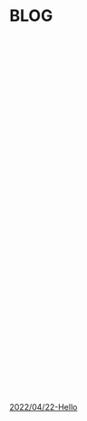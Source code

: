 # BLOG

<!-- Calendly inline widget begin -->
<div class="calendly-inline-widget" data-url="https://calendly.com/yosukenakao-kensyu/30min" style="min-width:320px;height:630px;"></div>
<script type="text/javascript" src="https://assets.calendly.com/assets/external/widget.js" async></script>
<!-- Calendly inline widget end -->

[2022/04/22-Hello](./2022/04/22-Hello.md)